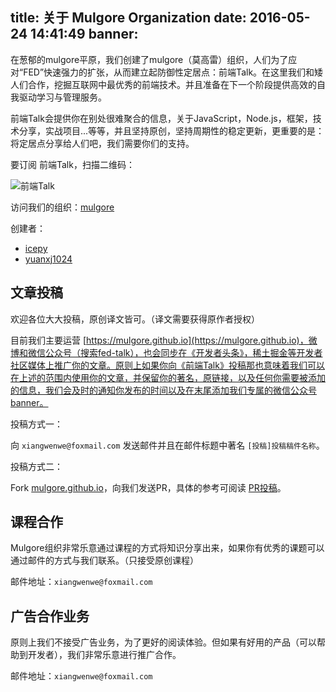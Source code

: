title: 关于 Mulgore Organization
date: 2016-05-24 14:41:49
banner:
---

在葱郁的mulgore平原，我们创建了mulgore（莫高雷）组织，人们为了应对“FED”快速强力的扩张，从而建立起防御性定居点：前端Talk。在这里我们和矮人们合作，挖掘互联网中最优秀的前端技术。并且准备在下一个阶段提供高效的自我驱动学习与管理服务。

前端Talk会提供你在别处很难聚合的信息，关于JavaScript，Node.js，框架，技术分享，实战项目...等等，并且坚持原创，坚持周期性的稳定更新，更重要的是：将定居点分享给人们吧，我们需要你们的支持。

要订阅 前端Talk，扫描二维码：

![前端Talk](https://raw.githubusercontent.com/icepy/_posts/master/img/weixin.jpg)

访问我们的组织：[mulgore](https://github.com/mulgore)

创建者：

*	[icepy](https://github.com/icepy)
*	[yuanxj1024](https://github.com/yuanxj1024)

## 文章投稿

欢迎各位大大投稿，原创译文皆可。（译文需要获得原作者授权）

目前我们主要运营 [https://mulgore.github.io](https://mulgore.github.io)，微博和微信公众号（搜索fed-talk），也会同步在《开发者头条》，稀土掘金等开发者社区媒体上推广你的文章。原则上如果你向《前端Talk》投稿那也意味着我们可以在上述的范围内使用你的文章，并保留你的著名，原链接，以及任何你需要被添加的信息，我们会及时的通知你发布的时间以及在末尾添加我们专属的微信公众号banner。

投稿方式一：

向 `xiangwenwe@foxmail.com` 发送邮件并且在邮件标题中著名 `[投稿]投稿稿件名称`。

投稿方式二：

Fork [mulgore.github.io](https://github.com/mulgore/mulgore.github.io)，向我们发送PR，具体的参考可阅读 [PR投稿](https://github.com/mulgore/mulgore.github.io/tree/hexo)。

## 课程合作

Mulgore组织非常乐意通过课程的方式将知识分享出来，如果你有优秀的课题可以通过邮件的方式与我们联系。（只接受原创课程）

邮件地址：`xiangwenwe@foxmail.com`

## 广告合作业务

原则上我们不接受广告业务，为了更好的阅读体验。但如果有好用的产品（可以帮助到开发者），我们非常乐意进行推广合作。

邮件地址：`xiangwenwe@foxmail.com`
